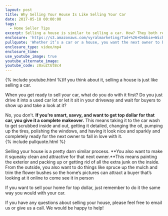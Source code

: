 ```yaml
---
layout: post
title: Why Selling Your House Is Like Selling Your Car
date: 2017-05-18 00:00:00
tags:
  - Home Seller Tips
excerpt: Selling a house is similar to selling a car. How? They both require a lot of prep work if you want to get top dollar for them.
enclosure: 'https://s3.amazonaws.com/vyralmarketing/Tad+%26+Debbie+Wicker/Videos/May+17/Virginia+Real+Estate-+How+Selling+a+House+Is+Like+Selling+a+Car.mp4'
pullquote: 'Whether it’s a car or a house, you want the next owner to be able to fall in love with it.'
enclosure_type: video/mp4
enclosure_time:
use_youtube_image: true
youtube_alternate_image:
youtube_code: z8xuZtGtBc4
---
```



{% include youtube.html %}If you think about it, selling a house is just like selling a car.

When you get ready to sell your car, what do you do with it first? Do you just drive it into a used car lot or let it sit in your driveway and wait for buyers to show up and take a look at it?

No, you don’t. **If you’re smart, savvy, and want to get top dollar for that car, you give it a complete makeover.** This means taking it to the car wash to get scrubbed inside and out, getting it detailed, changing the oil, pumping up the tires, polishing the windows, and having it look nice and sparkly and completely ready for the next owner to fall in love with it.
<br>{% include pullquote.html %}

Selling your house is a pretty darn similar process. **You also want to make it squeaky clean and attractive for that next owner.**This means painting the exterior and packing up or getting rid of all the extra junk on the inside. From the outside, you also want to do things like spruce up the mulch and trim the flower bushes so the home’s pictures can attract a buyer that’s looking at it online to come see it in person

If you want to sell your home for top dollar, just remember to do it the same way you would with your car.

If you have any questions about selling your house, please feel free to email us or give us a call. We would be happy to help!